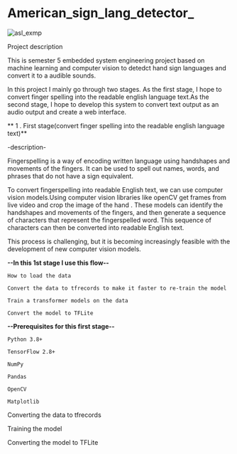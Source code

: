 # American_sign_lang_detector_


![asl_exmp](https://github.com/Dasith77/American_sign_lang_detector_/assets/65776391/f6d83186-2a54-4b67-af79-630abc708800)


Project description

This is semester 5 embedded system engineering project based on machine learning and computer vision to detedct hand sign languages and convert it  to a audible sounds.

In this project I mainly go through two stages. As the first stage, I hope to convert finger spelling into the readable english language text.As the second stage, I hope to develop this system to convert text output as an audio output and create a web interface.

** 1 . First stage(convert finger spelling into the readable english language text)**

-description- 

Fingerspelling is a way of encoding written language using handshapes and movements of the fingers. It can be used to spell out names, words, and phrases that do not have a sign equivalent.

To convert fingerspelling into readable English text, we can use computer vision  models.Using computer vision libraries like openCV get frames from live video and crop the image of the hand . These models can identify the handshapes and movements of the fingers, and then generate a sequence of characters that represent the fingerspelled word. This sequence of characters can then be converted into readable English text.

This process is challenging, but it is becoming increasingly feasible with the development of new computer vision models.


**--In this 1st stage I  use this flow--**

    How to load the data
    
    Convert the data to tfrecords to make it faster to re-train the model
    
    Train a transformer models on the data
    
    Convert the model to TFLite


**--Prerequisites for this first stage--**

    Python 3.8+
    
    TensorFlow 2.8+
    
    NumPy
    
    Pandas

    OpenCV
    
    Matplotlib



Converting the data to tfrecords

Training the model

Converting the model to TFLite

